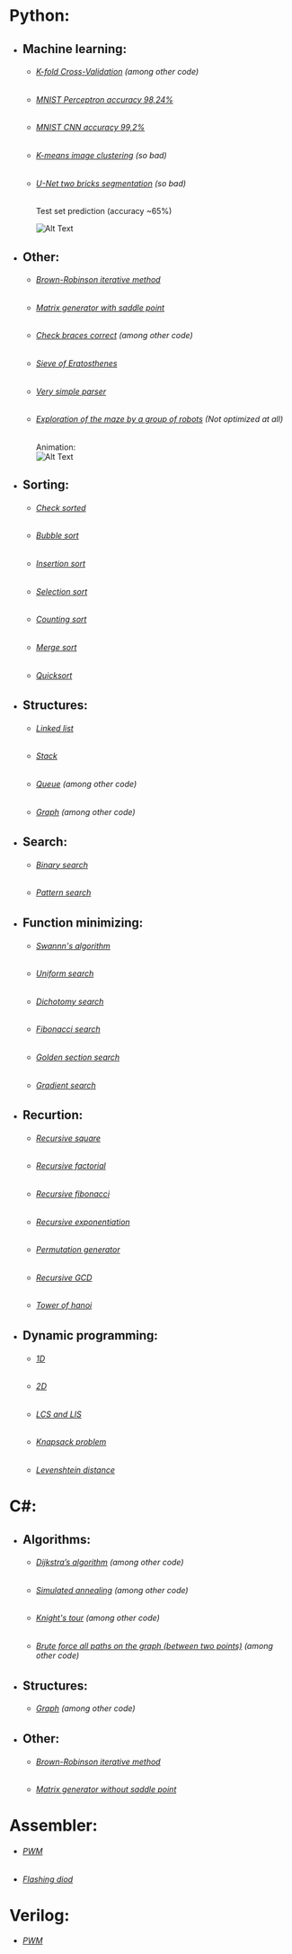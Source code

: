 # Python:
- ## Machine learning:
  - ###### [K-fold Cross-Validation](https://github.com/No1n/some-programming/blob/master/python/machine%20learning/unet%20two%20bricks%20segmentation/unet%20two%20bricks%20segmentation.ipynb) (among other code)
  - ###### [MNIST Perceptron accuracy 98,24%](https://github.com/No1n/some-programming/blob/master/python/machine%20learning/MNIST/MNIST%20perceptron%20acc%2098%2C24.ipynb)
  - ###### [MNIST CNN accuracy 99,2%](https://github.com/No1n/some-programming/blob/master/python/machine%20learning/MNIST/MNIST%20CNN%20acc%2099%2C2.ipynb)
  - ###### [K-means image clustering](https://github.com/No1n/some-programming/blob/master/python/machine%20learning/kmeans%20image%20clustering/kmeans%20image%20clustering%20so%20bad.ipynb) (so bad)
  - ###### [U-Net two bricks segmentation](https://github.com/No1n/some-programming/blob/master/python/machine%20learning/unet%20two%20bricks%20segmentation/unet%20two%20bricks%20segmentation.ipynb) (so bad)
    Test set prediction (accuracy ~65%)
  
    ![Alt Text](https://github.com/No1n/some-programming/blob/master/python/machine%20learning/unet%20two%20bricks%20segmentation/test%20predict.jpg)

- ## Other:
  - ###### [Brown-Robinson iterative method](https://github.com/No1n/some-programming/blob/master/C%23/Game%20theory/Brown-Robinson%20iterative%20method.ipynb)
  - ###### [Matrix generator with saddle point](https://github.com/No1n/some-programming/blob/master/C%23/Game%20theory/Matrix%20generator%20with%20saddle%20point.ipynb)
  - ###### [Check braces correct](https://github.com/No1n/some-programming/blob/master/python/structures/stack.ipynb) (among other code)
  - ###### [Sieve of Eratosthenes](https://github.com/No1n/some-programming/blob/master/python/other/eratosthenes%20sieve.ipynb)
  - ###### [Very simple parser](https://github.com/No1n/some-programming/blob/master/python/english2russian%20plus%20pronunciation%20parser/english2russian%20plus%20pronunciation%20parser.ipynb)
  - ###### [Exploration of the maze by a group of robots](https://github.com/No1n/some-programming/blob/master/python/maze%20exploration/maze%20exploration.py) (Not optimized at all)
  
    Animation:  
    ![Alt Text](https://github.com/No1n/some-programming/blob/master/python/maze%20exploration/animation/animation.gif)
  
- ## Sorting:
  - ###### [Check sorted](https://github.com/No1n/some-programming/blob/master/python/sorting/check%20sorted.ipynb)
  - ###### [Bubble sort](https://github.com/No1n/some-programming/blob/master/python/sorting/bubble%20sort.ipynb)
  - ###### [Insertion sort](https://github.com/No1n/some-programming/blob/master/python/sorting/insertion%20sort.ipynb)
  - ###### [Selection sort](https://github.com/No1n/some-programming/blob/master/python/sorting/selection%20sort.ipynb)
  - ###### [Counting sort](https://github.com/No1n/some-programming/blob/master/python/sorting/counting%20sort.ipynb)
  - ###### [Merge sort](https://github.com/No1n/some-programming/blob/master/python/sorting/merge%20sort.ipynb)
  - ###### [Quicksort](https://github.com/No1n/some-programming/blob/master/python/sorting/quicksort.ipynb)

- ## Structures:
  - ###### [Linked list](https://github.com/No1n/some-programming/blob/master/python/structures/linked%20list.ipynb)
  - ###### [Stack](https://github.com/No1n/some-programming/blob/master/python/structures/stack.ipynb)
  - ###### [Queue](https://github.com/No1n/some-programming/blob/master/python/maze%20exploration/maze%20exploration.py) (among other code)
  - ###### [Graph](https://github.com/No1n/some-programming/blob/master/python/maze%20exploration/maze%20exploration.py) (among other code)
  
- ## Search:
  - ###### [Binary search](https://github.com/No1n/some-programming/blob/master/python/search/binary%20search.ipynb)
  - ###### [Pattern search](https://github.com/No1n/some-programming/blob/master/python/search/pattern%20search.ipynb)
  
- ## Function minimizing:
  - ###### [Swannn's algorithm](https://github.com/No1n/some-programming/blob/master/python/finding%20the%20minimum%20of%20a%20function/swann%20algorithm.ipynb)
  - ###### [Uniform search](https://github.com/No1n/some-programming/blob/master/python/finding%20the%20minimum%20of%20a%20function/uniform%20search.ipynb)
  - ###### [Dichotomy search](https://github.com/No1n/some-programming/blob/master/python/finding%20the%20minimum%20of%20a%20function/dichotomy%20search.ipynb)
  - ###### [Fibonacci search](https://github.com/No1n/some-programming/blob/master/python/finding%20the%20minimum%20of%20a%20function/fibonacci%20search.ipynb)
  - ###### [Golden section search](https://github.com/No1n/some-programming/blob/master/python/finding%20the%20minimum%20of%20a%20function/golden%20section%20search.ipynb)
  - ###### [Gradient search](https://github.com/No1n/some-programming/blob/master/python/finding%20the%20minimum%20of%20a%20function/gradient%20search.ipynb)
  
- ## Recurtion:
  - ###### [Recursive square](https://github.com/No1n/some-programming/blob/master/python/recurtion/recursive%20square.ipynb)
  - ###### [Recursive factorial](https://github.com/No1n/some-programming/blob/master/python/recurtion/recursive%20factorial.ipynb)
  - ###### [Recursive fibonacci](https://github.com/No1n/some-programming/blob/master/python/recurtion/recursive%20fibonacci.ipynb)
  - ###### [Recursive exponentiation](https://github.com/No1n/some-programming/blob/master/python/recurtion/recursive%20exponentiation.ipynb)
  - ###### [Permutation generator](https://github.com/No1n/some-programming/blob/master/python/recurtion/permutation%20generator.ipynb)
  - ###### [Recursive GCD](https://github.com/No1n/some-programming/blob/master/python/recurtion/recursive%20GCD.ipynb)
  - ###### [Tower of hanoi](https://github.com/No1n/some-programming/blob/master/python/recurtion/tower%20of%20hanoi.ipynb)
  
- ## Dynamic programming:
  - ###### [1D](https://github.com/No1n/some-programming/blob/master/python/dynamic%20programming/1D%20dynamic%20programming.ipynb)
  - ###### [2D](https://github.com/No1n/some-programming/blob/master/python/dynamic%20programming/2D%20dynamic%20programming.ipynb)
  - ###### [LCS and LIS](https://github.com/No1n/some-programming/blob/master/python/dynamic%20programming/LCS%20and%20LIS.ipynb)
  - ###### [Knapsack problem](https://github.com/No1n/some-programming/blob/master/python/dynamic%20programming/knapsack%20problem.ipynb)
  - ###### [Levenshtein distance](https://github.com/No1n/some-programming/blob/master/python/dynamic%20programming/levenshtein%20distance.ipynb)
  
# C#:
- ## Algorithms:
   - ###### [Dijkstra’s algorithm](https://github.com/No1n/some-programming/blob/master/C%23/Dijkstra%2C%20simulated%20annealing%2C%20knight's%20tour%2C%20graph%20brute%20force/Dijkstra%2C%20simulated%20annealing%2C%20knight's%20tour%2C%20graph%20brute%20force.cs) (among other code)
   - ###### [Simulated annealing](https://github.com/No1n/some-programming/blob/master/C%23/Dijkstra%2C%20simulated%20annealing%2C%20knight's%20tour%2C%20graph%20brute%20force/Dijkstra%2C%20simulated%20annealing%2C%20knight's%20tour%2C%20graph%20brute%20force.cs) (among other code)
   - ###### [Knight's tour](https://github.com/No1n/some-programming/blob/master/C%23/Dijkstra%2C%20simulated%20annealing%2C%20knight's%20tour%2C%20graph%20brute%20force/Dijkstra%2C%20simulated%20annealing%2C%20knight's%20tour%2C%20graph%20brute%20force.cs) (among other code)
   - ###### [Brute force all paths on the graph (between two points)](https://github.com/No1n/some-programming/blob/master/C%23/Dijkstra%2C%20simulated%20annealing%2C%20knight's%20tour%2C%20graph%20brute%20force/Dijkstra%2C%20simulated%20annealing%2C%20knight's%20tour%2C%20graph%20brute%20force.cs) (among other code)

- ## Structures:
   - ###### [Graph](https://github.com/No1n/some-programming/blob/master/C%23/Dijkstra%2C%20simulated%20annealing%2C%20knight's%20tour%2C%20graph%20brute%20force/Dijkstra%2C%20simulated%20annealing%2C%20knight's%20tour%2C%20graph%20brute%20force.cs) (among other code)

- ## Other:
  - ###### [Brown-Robinson iterative method](https://github.com/No1n/some-programming/blob/master/C%23/Game%20theory/Brown-Robinson%20iterative%20method%20FORM.cs)
  - ###### [Matrix generator without saddle point](https://github.com/No1n/some-programming/blob/master/C%23/Game%20theory/Matrix%20generator%20without%20saddle%20point.cs)
  
 # Assembler:
  - ###### [PWM](https://github.com/No1n/some-programming/blob/master/assembler/PWM.asm)
  - ###### [Flashing diod](https://github.com/No1n/some-programming/blob/master/assembler/flashing%20diod.asm)
  
# Verilog:
  - ###### [PWM](https://github.com/No1n/some-programming/blob/master/verilog/PWM/PWM.v)
